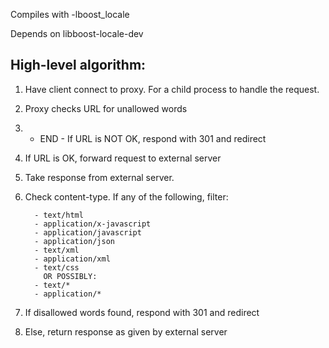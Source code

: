 Compiles with -lboost_locale

Depends on libboost-locale-dev

High-level algorithm:
-------------------------------
1. Have client connect to proxy. For a child process to handle the request.
2. Proxy checks URL for unallowed words
3. - END - If URL is NOT OK, respond with 301 and redirect
4. If URL is OK, forward request to external server
5. Take response from external server.
6. Check content-type. If any of the following, filter:
         
         - text/html
         - application/x-javascript
         - application/javascript
         - application/json
         - text/xml
         - application/xml
         - text/css
           OR POSSIBLY:
         - text/*
         - application/*
7. If disallowed words found, respond with 301 and redirect
8. Else, return response as given by external server